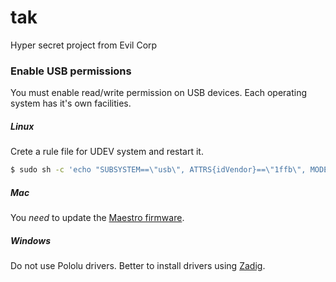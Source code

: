 # tak
Hyper secret project from Evil Corp

### Enable USB permissions
You must enable read/write permission on USB devices. Each operating system has it's own facilities.
##### Linux
Crete a rule file for UDEV system and restart it.
```bash
$ sudo sh -c 'echo "SUBSYSTEM==\"usb\", ATTRS{idVendor}==\"1ffb\", MODE=\"0666\"" > /etc/udev/rules.d/50-pololu.rules && /etc/init.d/udev restart'
```
##### Mac

You *need* to update the [Maestro firmware](https://www.pololu.com/docs/0J40/4.f).


##### Windows

Do not use Pololu drivers. Better to install drivers using [Zadig](https://zadig.akeo.ie/).
